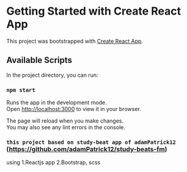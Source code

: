 # Getting Started with Create React App

This project was bootstrapped with [Create React App](https://github.com/facebook/create-react-app).

## Available Scripts

In the project directory, you can run:

### `npm start`

Runs the app in the development mode.\
Open [http://localhost:3000](http://localhost:3000) to view it in your browser.

The page will reload when you make changes.\
You may also see any lint errors in the console.

### `this project based on study-beat app of adamPatrick12` (https://github.com/adamPatrick12/study-beats-fm)
using
    1.Reactjs app
    2.Bootstrap, scss
